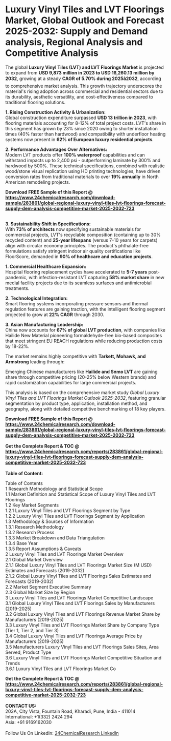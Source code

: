 <h1>Luxury Vinyl Tiles and LVT Floorings Market, Global Outlook and Forecast 2025-2032: Supply and Demand analysis, Regional Analysis and Competitive Analysis</h1><p>The global <strong>Luxury Vinyl Tiles (LVT) and LVT Floorings Market</strong> is projected to expand from <strong>USD 9,873 million in 2023 to USD 16,260.13 million by 2032</strong>, growing at a steady <strong>CAGR of 5.70% during 2025â2032</strong>, according to comprehensive market analysis. This growth trajectory underscores the material's rising adoption across commercial and residential sectors due to its durability, aesthetic versatility, and cost-effectiveness compared to traditional flooring solutions.</p><p><strong>1. Rising Construction Activity &amp; Urbanization:</strong><br>
Global construction expenditure surpassed <strong>USD 13 trillion in 2023</strong>, with flooring materials accounting for 8-12% of total project costs. LVT's share in this segment has grown by 23% since 2020 owing to shorter installation times (40% faster than hardwood) and compatibility with underfloor heating systems now present in <strong>62% of European luxury residential projects</strong>.</p><p><strong>2. Performance Advantages Over Alternatives:</strong><br>
Modern LVT products offer <strong>100% waterproof</strong> capabilities and can withstand impacts up to 2,400 psi - outperforming laminate by 300% and hardwood by 500%. These technical specifications, combined with realistic wood/stone visual replication using HD printing technologies, have driven conversion rates from traditional materials to over <strong>19% annually</strong> in North American remodeling projects.</p><div><b>Download FREE Sample of this Report @ 
            <a href="https://www.24chemicalresearch.com/download-sample/283861/global-regional-luxury-vinyl-tiles-lvt-floorings-forecast-supply-dem-analysis-competitive-market-2025-2032-723">
            https://www.24chemicalresearch.com/download-sample/283861/global-regional-luxury-vinyl-tiles-lvt-floorings-forecast-supply-dem-analysis-competitive-market-2025-2032-723</a></b></div><br><p><strong>3. Sustainability Shift in Specifications:</strong><br>
With <strong>73% of architects</strong> now specifying sustainable materials for commercial projects, LVT's recyclable composition (containing up to 30% recycled content) and <strong>25-year lifespans</strong> (versus 7-10 years for carpets) align with circular economy principles. The product's phthalate-free formulations satisfy stringent indoor air quality certifications like FloorScore, demanded in <strong>90% of healthcare and education projects</strong>.</p><p><strong>1. Commercial Healthcare Expansion:</strong><br>
Hospital flooring replacement cycles have accelerated to <strong>5-7 years</strong> post-pandemic, with infection-resistant LVT capturing <strong>58% market share</strong> in new medial facility projects due to its seamless surfaces and antimicrobial treatments.</p><p><strong>2. Technological Integration:</strong><br>
Smart flooring systems incorporating pressure sensors and thermal regulation features are gaining traction, with the intelligent flooring segment projected to grow at <strong>22% CAGR</strong> through 2030.</p><p><strong>3. Asian Manufacturing Leadership:</strong><br>
China now accounts for <strong>67% of global LVT production</strong>, with companies like Hailide New Material pioneering formaldehyde-free bio-based composites that meet stringent EU REACH regulations while reducing production costs by 18-22%.</p><p>The market remains highly competitive with <strong>Tarkett, Mohawk, and Armstrong</strong> leading through:
</p><p>Emerging Chinese manufacturers like <strong>Hailide and Snmo LVT</strong> are gaining share through competitive pricing (20-25% below Western brands) and rapid customization capabilities for large commercial projects.</p><p>This analysis is based on the comprehensive market study <em>Global Luxury Vinyl Tiles and LVT Floorings Market Outlook 2025-2032</em>, featuring granular segmentation by product type, application, installation method, and geography, along with detailed competitive benchmarking of 18 key players.</p><div><b>Download FREE Sample of this Report @ 
            <a href="https://www.24chemicalresearch.com/download-sample/283861/global-regional-luxury-vinyl-tiles-lvt-floorings-forecast-supply-dem-analysis-competitive-market-2025-2032-723">
            https://www.24chemicalresearch.com/download-sample/283861/global-regional-luxury-vinyl-tiles-lvt-floorings-forecast-supply-dem-analysis-competitive-market-2025-2032-723</a></b></div><br><div><b>Get the Complete Report & TOC @ 
            <a href="https://www.24chemicalresearch.com/reports/283861/global-regional-luxury-vinyl-tiles-lvt-floorings-forecast-supply-dem-analysis-competitive-market-2025-2032-723">
            https://www.24chemicalresearch.com/reports/283861/global-regional-luxury-vinyl-tiles-lvt-floorings-forecast-supply-dem-analysis-competitive-market-2025-2032-723</a></b></div><br>
            <b>Table of Content:</b><p>Table of Contents<br />
1 Research Methodology and Statistical Scope<br />
1.1 Market Definition and Statistical Scope of Luxury Vinyl Tiles and LVT Floorings<br />
1.2 Key Market Segments<br />
1.2.1 Luxury Vinyl Tiles and LVT Floorings Segment by Type<br />
1.2.2 Luxury Vinyl Tiles and LVT Floorings Segment by Application<br />
1.3 Methodology & Sources of Information<br />
1.3.1 Research Methodology<br />
1.3.2 Research Process<br />
1.3.3 Market Breakdown and Data Triangulation<br />
1.3.4 Base Year<br />
1.3.5 Report Assumptions & Caveats<br />
2 Luxury Vinyl Tiles and LVT Floorings Market Overview<br />
2.1 Global Market Overview<br />
2.1.1 Global Luxury Vinyl Tiles and LVT Floorings Market Size (M USD) Estimates and Forecasts (2019-2032)<br />
2.1.2 Global Luxury Vinyl Tiles and LVT Floorings Sales Estimates and Forecasts (2019-2032)<br />
2.2 Market Segment Executive Summary<br />
2.3 Global Market Size by Region<br />
3 Luxury Vinyl Tiles and LVT Floorings Market Competitive Landscape<br />
3.1 Global Luxury Vinyl Tiles and LVT Floorings Sales by Manufacturers (2019-2025)<br />
3.2 Global Luxury Vinyl Tiles and LVT Floorings Revenue Market Share by Manufacturers (2019-2025)<br />
3.3 Luxury Vinyl Tiles and LVT Floorings Market Share by Company Type (Tier 1, Tier 2, and Tier 3)<br />
3.4 Global Luxury Vinyl Tiles and LVT Floorings Average Price by Manufacturers (2019-2025)<br />
3.5 Manufacturers Luxury Vinyl Tiles and LVT Floorings Sales Sites, Area Served, Product Type<br />
3.6 Luxury Vinyl Tiles and LVT Floorings Market Competitive Situation and Trends<br />
3.6.1 Luxury Vinyl Tiles and LVT Floorings Market Co</p><div><b>Get the Complete Report & TOC @ 
            <a href="https://www.24chemicalresearch.com/reports/283861/global-regional-luxury-vinyl-tiles-lvt-floorings-forecast-supply-dem-analysis-competitive-market-2025-2032-723">
            https://www.24chemicalresearch.com/reports/283861/global-regional-luxury-vinyl-tiles-lvt-floorings-forecast-supply-dem-analysis-competitive-market-2025-2032-723</a></b></div><br><b>CONTACT US:</b><br>
            203A, City Vista, Fountain Road, Kharadi, Pune, India - 411014<br>
            International: +1(332) 2424 294<br>
            Asia: +91 9169162030 <br><br>
            Follow Us On LinkedIn: <a href="https://www.linkedin.com/company/24chemicalresearch/">24ChemicalResearch LinkedIn</a>
